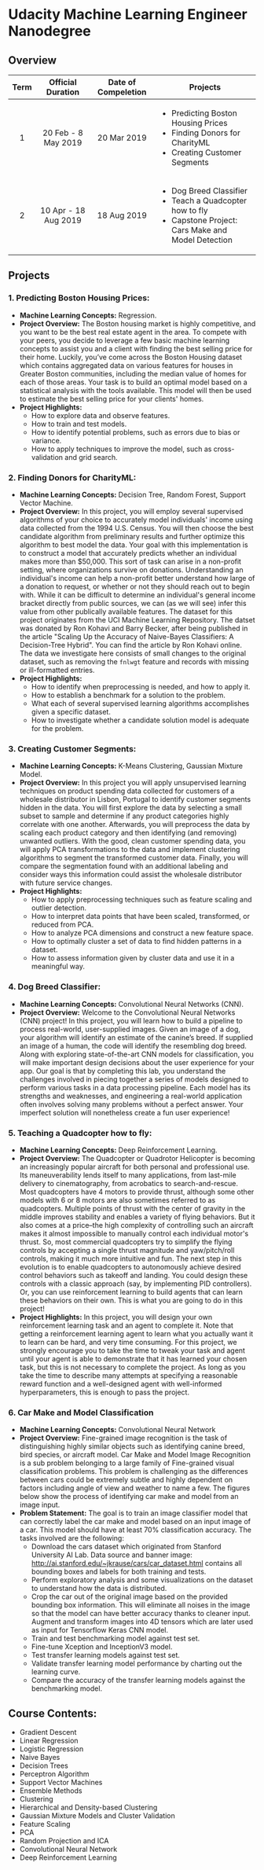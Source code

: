 # Udacity Machine Learning Engineer Nanodegree

## Overview
|Term|Official Duration|Date of Compeletion|Projects|
|:-:|:-:|:-:|-|
|1|20 Feb - 8 May 2019|20 Mar 2019|<ul><li>Predicting Boston Housing Prices</li><li>Finding Donors for CharityML</li><li>Creating Customer Segments</li></ul>|
|2|10 Apr - 18 Aug 2019|18 Aug 2019|<ul><li>Dog Breed Classifier</li><li>Teach a Quadcopter how to fly</li><li>Capstone Project: Cars Make and Model Detection</li></ul>|

## Projects
### 1. Predicting Boston Housing Prices:
- **Machine Learning Concepts:** Regression.
- **Project Overview:** The Boston housing market is highly competitive, and you want to be the best real estate agent in the area. To compete with your peers, you decide to leverage a few basic machine learning concepts to assist you and a client with finding the best selling price for their home. Luckily, you’ve come across the Boston Housing dataset which contains aggregated data on various features for houses in Greater Boston communities, including the median value of homes for each of those areas. Your task is to build an optimal model based on a statistical analysis with the tools available. This model will then be used to estimate the best selling price for your clients' homes.
- **Project Highlights:** 
  - How to explore data and observe features.
  - How to train and test models.
  - How to identify potential problems, such as errors due to bias or variance.
  - How to apply techniques to improve the model, such as cross-validation and grid search.

### 2. Finding Donors for CharityML:
- **Machine Learning Concepts:** Decision Tree, Random Forest, Support Vector Machine.
- **Project Overview:** In this project, you will employ several supervised algorithms of your choice to accurately model individuals' income using data collected from the 1994 U.S. Census. You will then choose the best candidate algorithm from preliminary results and further optimize this algorithm to best model the data. Your goal with this implementation is to construct a model that accurately predicts whether an individual makes more than $50,000. This sort of task can arise in a non-profit setting, where organizations survive on donations. Understanding an individual's income can help a non-profit better understand how large of a donation to request, or whether or not they should reach out to begin with. While it can be difficult to determine an individual's general income bracket directly from public sources, we can (as we will see) infer this value from other publically available features. The dataset for this project originates from the UCI Machine Learning Repository. The datset was donated by Ron Kohavi and Barry Becker, after being published in the article "Scaling Up the Accuracy of Naive-Bayes Classifiers: A Decision-Tree Hybrid". You can find the article by Ron Kohavi online. The data we investigate here consists of small changes to the original dataset, such as removing the `fnlwgt` feature and records with missing or ill-formatted entries.
- **Project Highlights:** 
  - How to identify when preprocessing is needed, and how to apply it.
  - How to establish a benchmark for a solution to the problem.
  - What each of several supervised learning algorithms accomplishes given a specific dataset.
  - How to investigate whether a candidate solution model is adequate for the problem.

### 3. Creating Customer Segments:
- **Machine Learning Concepts:** K-Means Clustering, Gaussian Mixture Model.
- **Project Overview:** In this project you will apply unsupervised learning techniques on product spending data collected for customers of a wholesale distributor in Lisbon, Portugal to identify customer segments hidden in the data. You will first explore the data by selecting a small subset to sample and determine if any product categories highly correlate with one another. Afterwards, you will preprocess the data by scaling each product category and then identifying (and removing) unwanted outliers. With the good, clean customer spending data, you will apply PCA transformations to the data and implement clustering algorithms to segment the transformed customer data. Finally, you will compare the segmentation found with an additional labeling and consider ways this information could assist the wholesale distributor with future service changes.
- **Project Highlights:**
  - How to apply preprocessing techniques such as feature scaling and outlier detection.
  - How to interpret data points that have been scaled, transformed, or reduced from PCA.
  - How to analyze PCA dimensions and construct a new feature space.
  - How to optimally cluster a set of data to find hidden patterns in a dataset.
  - How to assess information given by cluster data and use it in a meaningful way.

### 4. Dog Breed Classifier:
- **Machine Learning Concepts:** Convolutional Neural Networks (CNN).
- **Project Overview:** Welcome to the Convolutional Neural Networks (CNN) project! In this project, you will learn how to build a pipeline to process real-world, user-supplied images. Given an image of a dog, your algorithm will identify an estimate of the canine’s breed. If supplied an image of a human, the code will identify the resembling dog breed. Along with exploring state-of-the-art CNN models for classification, you will make important design decisions about the user experience for your app. Our goal is that by completing this lab, you understand the challenges involved in piecing together a series of models designed to perform various tasks in a data processing pipeline. Each model has its strengths and weaknesses, and engineering a real-world application often involves solving many problems without a perfect answer. Your imperfect solution will nonetheless create a fun user experience!

### 5. Teaching a Quadcopter how to fly:
- **Machine Learning Concepts:** Deep Reinforcement Learning.
- **Project Overview:** The Quadcopter or Quadrotor Helicopter is becoming an increasingly popular aircraft for both personal and professional use. Its maneuverability lends itself to many applications, from last-mile delivery to cinematography, from acrobatics to search-and-rescue. Most quadcopters have 4 motors to provide thrust, although some other models with 6 or 8 motors are also sometimes referred to as quadcopters. Multiple points of thrust with the center of gravity in the middle improves stability and enables a variety of flying behaviors. But it also comes at a price–the high complexity of controlling such an aircraft makes it almost impossible to manually control each individual motor's thrust. So, most commercial quadcopters try to simplify the flying controls by accepting a single thrust magnitude and yaw/pitch/roll controls, making it much more intuitive and fun. The next step in this evolution is to enable quadcopters to autonomously achieve desired control behaviors such as takeoff and landing. You could design these controls with a classic approach (say, by implementing PID controllers). Or, you can use reinforcement learning to build agents that can learn these behaviors on their own. This is what you are going to do in this project!
- **Project Highlights:** In this project, you will design your own reinforcement learning task and an agent to complete it. Note that getting a reinforcement learning agent to learn what you actually want it to learn can be hard, and very time consuming. For this project, we strongly encourage you to take the time to tweak your task and agent until your agent is able to demonstrate that it has learned your chosen task, but this is not necessary to complete the project. As long as you take the time to describe many attempts at specifying a reasonable reward function and a well-designed agent with well-informed hyperparameters, this is enough to pass the project.

### 6. Car Make and Model Classification
- **Machine Learning Concepts:** Convolutional Neural Network
- **Project Overview:** Fine-grained image recognition is the task of distinguishing highly similar objects such as identifying canine breed, bird species, or aircraft model. Car Make and Model Image Recognition is a sub problem belonging to a large family of Fine-grained visual classification problems. This problem is challenging as the differences between cars could be extremely subtle and highly dependent on factors including angle of view and weather to name a few. The figures below show the process of identifying car make and model from an image input.
- **Problem Statement:** The goal is to train an image classifier model that can correctly label the car make and model based on an input image of a car. This model should have at least 70% classification accuracy. The tasks involved are the following:
    - Download the cars dataset which originated from Stanford University AI Lab. Data source and banner image: http://ai.stanford.edu/~jkrause/cars/car_dataset.html contains all bounding boxes and labels for both training and tests.
    - Perform exploratory analysis and some visualizations on the dataset to understand how the data is distributed.
    - Crop the car out of the original image based on the provided bounding box information. This will eliminate all noises in the image so that the model can have better accuracy thanks to cleaner input. Augment and transform images into 4D tensors which are later used as input for Tensorflow Keras CNN model.
    - Train and test benchmarking model against test set. 
    - Fine-tune Xception and InceptionV3 model.
    - Test transfer learning models against test set.
    - Validate transfer learning model performance by charting out the learning curve.
    - Compare the accuracy of the transfer learning models against the benchmarking model.

## Course Contents:
- Gradient Descent
- Linear Regression
- Logistic Regression
- Naive Bayes
- Decision Trees
- Perceptron Algorithm
- Support Vector Machines
- Ensemble Methods
- Clustering
- Hierarchical and Density-based Clustering
- Gaussian Mixture Models and Cluster Validation
- Feature Scaling
- PCA
- Random Projection and ICA
- Convolutional Neural Network
- Deep Reinforcement Learning
